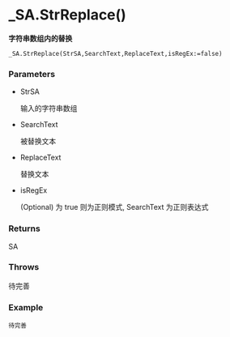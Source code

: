 # _SA.StrReplace()

**字符串数组内的替换**


```autohotkey
_SA.StrReplace(StrSA,SearchText,ReplaceText,isRegEx:=false)
```

### Parameters

- StrSA

  输入的字符串数组

- SearchText

  被替换文本

- ReplaceText

  替换文本

- isRegEx

  (Optional) 为 true 则为正则模式, SearchText 为正则表达式

### Returns

SA

### Throws

待完善

### Example

```autohotkey
待完善
```
